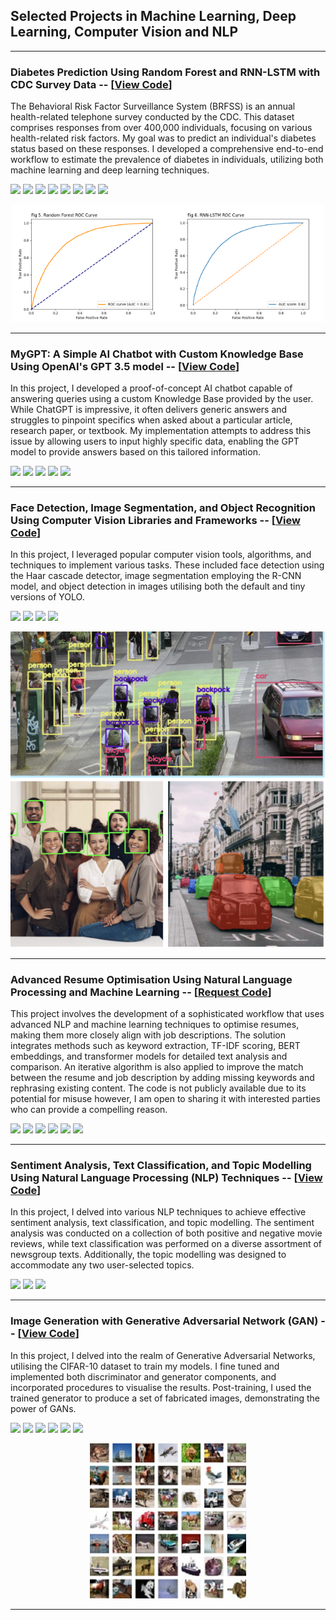 ## Selected Projects in Machine Learning, Deep Learning, Computer Vision and NLP

---
### Diabetes Prediction Using Random Forest and RNN-LSTM with CDC Survey Data -- [[View Code](https://colab.research.google.com/drive/1j8tg9IQpLnMZbguNvT715ACqKfhf1Edo?usp=sharing)]

The Behavioral Risk Factor Surveillance System (BRFSS) is an annual health-related telephone survey conducted by the CDC. This dataset comprises responses from over 400,000 individuals, focusing on various health-related risk factors. My goal was to predict an individual's diabetes status based on these responses. I developed a comprehensive end-to-end workflow to estimate the prevalence of diabetes in individuals, utilizing both machine learning and deep learning techniques. 


[![](https://img.shields.io/badge/Python-3670A0?style=flat-square&logo=python&logoColor=ffdd54)](#)
[![](https://img.shields.io/badge/-%23276DC3.svg?style=flat-square&logo=r&logoColor=white)](#)
[![](https://img.shields.io/badge/TensorFlow-%23FF6F00.svg?style=flat-square&logo=TensorFlow&logoColor=white)](#)
[![](https://img.shields.io/badge/Keras-%23D00000.svg?style=flat-square&logo=Keras&logoColor=white)](#)
[![](https://img.shields.io/badge/scikit--learn-%23F7931E.svg?style=flat-square&logo=scikit-learn&logoColor=white)](#)
[![](https://img.shields.io/badge/numpy-%23013243.svg?style=flat-square&logo=numpy&logoColor=white)](#)
[![](https://img.shields.io/badge/pandas-%23150458.svg?style=flat-square&logo=pandas&logoColor=white)](#)
[![](https://img.shields.io/badge/jupyter-%23FA0F00.svg?style=flat-square&logo=jupyter&logoColor=white)](#)

<!--[![](https://img.shields.io/badge/PyTorch-%23EE4C2C.svg?style=for-the-badge&logo=PyTorch&logoColor=white)](#)-->
<!-- [![](https://img.shields.io/badge/SciPy-%230C55A5.svg?style=for-the-badge&logo=scipy&logoColor=%white)](#) -->

<p align="center">
  <img src="images/my_plot5.png?raw=true" width="250"/><img src="images/my_plot6.png?raw=true" width="250"/>
</p>


---

### MyGPT: A Simple AI Chatbot with Custom Knowledge Base Using OpenAI's GPT 3.5 model -- [[View Code](https://colab.research.google.com/drive/1HVHzCoDj3gmLwTlzjJ3W8ovHOC5nVavi?usp=sharing)]

In this project, I developed a proof-of-concept AI chatbot capable of answering queries using a custom Knowledge Base provided by the user. While ChatGPT is impressive, it often delivers generic answers and struggles to pinpoint specifics when asked about a particular article, research paper, or textbook. My implementation attempts to address this issue by allowing users to input highly specific data, enabling the GPT model to provide answers based on this tailored information.

[![](https://img.shields.io/badge/OpenAI-412991.svg?style=flat-square&logo=OpenAI&logoColor=white)](#)
[![](https://img.shields.io/badge/Python-3670A0?style=flat-square&logo=python&logoColor=ffdd54)](#)
[![](https://img.shields.io/badge/jupyter-%23FA0F00.svg?style=flat-square&logo=jupyter&logoColor=white)](#)
[![](https://img.shields.io/badge/LangChain-Framework-yellowgreen?style=flat-square&logo=#3776AB)](#)
[![](https://img.shields.io/badge/LlamaIndex-Framework-lightgrey?style=flat-square&logo=#3776AB)](#)

---

### Face Detection, Image Segmentation, and Object Recognition Using Computer Vision Libraries and Frameworks -- [[View Code](https://colab.research.google.com/drive/19N4pqxoeemhHUxrX4mIcKXx-5cnulv-k?usp=sharing)]

In this project, I leveraged popular computer vision tools, algorithms, and techniques to implement various tasks. These included face detection using the Haar cascade detector, image segmentation employing the R-CNN model, and object detection in images utilising both the default and tiny versions of YOLO.


[![](https://img.shields.io/badge/Python-3670A0?style=flat-square&logo=python&logoColor=ffdd54)](#)
[![](https://img.shields.io/badge/TensorFlow-%23FF6F00.svg?style=flat-square&logo=TensorFlow&logoColor=white)](#)
[![](https://img.shields.io/badge/opencv-%23white.svg?style=flat-square&logo=opencv&logoColor=white)](#)
[![](https://img.shields.io/badge/jupyter-%23FA0F00.svg?style=flat-square&logo=jupyter&logoColor=white)](#)

<p align="center">
  <img src="images/ImgReg.png?raw=true"/>
</p>

---
### Advanced Resume Optimisation Using Natural Language Processing and Machine Learning -- [[Request Code](mailto:amunif@outlook.com)]

This project involves the development of a sophisticated workflow that uses advanced NLP and machine learning techniques to optimise resumes, making them more closely align with job descriptions. The solution integrates methods such as keyword extraction, TF-IDF scoring, BERT embeddings, and transformer models for detailed text analysis and comparison. An iterative algorithm is also applied to improve the match between the resume and job description by adding missing keywords and rephrasing existing content. The code is not publicly available due to its potential for misuse however, I am open to sharing it with interested parties who can provide a compelling reason. 

[![](https://img.shields.io/badge/Python-3670A0?style=flat-square&logo=python&logoColor=ffdd54)](#)
[![](https://img.shields.io/badge/scikit--learn-%23F7931E.svg?style=flat-square&logo=scikit-learn&logoColor=white)](#)
[![](https://img.shields.io/badge/jupyter-%23FA0F00.svg?style=flat-square&logo=jupyter&logoColor=white)](#)
[![](https://img.shields.io/badge/OpenAI-412991.svg?style=flat-square&logo=OpenAI&logoColor=white)](#)
[![](https://img.shields.io/badge/numpy-%23013243.svg?style=flat-square&logo=numpy&logoColor=white)](#)
[![](https://img.shields.io/badge/pandas-%23150458.svg?style=flat-square&logo=pandas&logoColor=white)](#)

---

### Sentiment Analysis, Text Classification, and Topic Modelling Using Natural Language Processing (NLP) Techniques -- [[View Code](https://colab.research.google.com/drive/1QT73I4Go8q1prt90v_V3K8dPCQecpZuQ?usp=sharing)]

In this project, I delved into various NLP techniques to achieve effective sentiment analysis, text classification, and topic modelling. The sentiment analysis was conducted on a collection of both positive and negative movie reviews, while text classification was performed on a diverse assortment of newsgroup texts. Additionally, the topic modelling was designed to accommodate any two user-selected topics.

[![](https://img.shields.io/badge/Python-3670A0?style=flat-square&logo=python&logoColor=ffdd54)](#)
[![](https://img.shields.io/badge/scikit--learn-%23F7931E.svg?style=flat-square&logo=scikit-learn&logoColor=white)](#)
[![](https://img.shields.io/badge/jupyter-%23FA0F00.svg?style=flat-square&logo=jupyter&logoColor=white)](#)

---

### Image Generation with Generative Adversarial Network (GAN) --  [[View Code](https://colab.research.google.com/drive/14XIIth9H1xNRdXDW5V20G9cmZQwRaFkv?usp=sharing)]

In this project, I delved into the realm of Generative Adversarial Networks, utilising the CIFAR-10 dataset to train my models. I fine tuned and implemented both discriminator and generator components, and incorporated procedures to visualise the results. Post-training, I used the trained generator to produce a set of fabricated images, demonstrating the power of GANs.

[![](https://img.shields.io/badge/Python-3670A0?style=flat-square&logo=python&logoColor=ffdd54)](#)
[![](https://img.shields.io/badge/SciPy-%230C55A5.svg?style=flat-square&logo=scipy&logoColor=%white)](#)
[![](https://img.shields.io/badge/TensorFlow-%23FF6F00.svg?style=flat-square&logo=TensorFlow&logoColor=white)](#)
[![](https://img.shields.io/badge/Keras-%23D00000.svg?style=flat-square&logo=Keras&logoColor=white)](#)
[![](https://img.shields.io/badge/scikit--learn-%23F7931E.svg?style=flat-square&logo=scikit-learn&logoColor=white)](#)
[![](https://img.shields.io/badge/jupyter-%23FA0F00.svg?style=flat-square&logo=jupyter&logoColor=white)](#)

<p align="center">
  <img src="images/train.jpg?raw=true"/>
</p>

---

